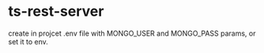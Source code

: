 # ts-rest-server
create in projcet .env file with MONGO_USER and MONGO_PASS params, or set it to env.
